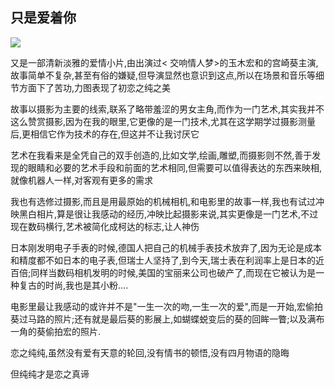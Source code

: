 ## 只是爱着你 ##

![](http://img1.mtime.com/pi/d/2006/44/2006119181941.1420757.jpg)

又是一部清新淡雅的爱情小片,由出演过< 交响情人梦>的玉木宏和<NANA>的宫崎葵主演,故事简单不复杂,甚至有俗的嫌疑,但导演显然也意识到这点,所以在场景和音乐等细节方面下了苦功,力图表现了初恋之纯之美

故事以摄影为主要的线索,联系了略带羞涩的男女主角,而作为一门艺术,其实我并不这么赞赏摄影,因为在我的眼里,它更像的是一门技术,尤其在这学期学过摄影测量后,更相信它作为技术的存在,但这并不让我讨厌它

艺术在我看来是全凭自己的双手创造的,比如文学,绘画,雕塑,而摄影则不然,善于发现的眼睛和必要的艺术手段和前面的艺术相同,但需要可以值得表达的东西来映相,就像机器人一样,对客观有更多的需求

我也有选修过摄影,而且是用最原始的机械相机,和电影里的故事一样,我也有试过冲映黑白相片,算是很让我感动的经历,冲映比起摄影来说,其实更像是一门艺术,不过现在数码横行,艺术被简化成柯达的标志,让人神伤

日本刚发明电子手表的时候,德国人把自己的机械手表技术放弃了,因为无论是成本和精度都不如日本的电子表,但瑞士人坚持了,到今天,瑞士表在利润率上是日本的近百倍;同样当数码相机发明的时候,美国的宝丽来公司也破产了,而现在它被认为是一种复古的时尚,我也是其小粉....

电影里最让我感动的或许并不是"一生一次的吻,一生一次的爱",而是一开始,宏偷拍葵过马路的照片;还有就是最后葵的影展上,如蝴蝶蜕变后的葵的回眸一瞥;以及满布一角的葵偷拍宏的照片.

恋之纯纯,虽然没有爱有天意的轮回,没有情书的顿悟,没有四月物语的隐晦

但纯纯才是恋之真谛